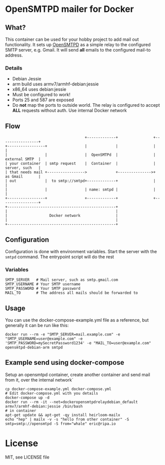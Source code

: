 # OpenSMTPD mailer for Docker

## What?

This container can be used for your hobby project to add mail out functionality. It sets up [OpenSMTPD](http://www.opensmtpd.org) as a simple relay to the configured SMTP server, e.g. Gmail. It will send  **all** emails to the configured mail-to address.

### Details

 * Debian Jessie
 * arm build uses armv7/armhf-debian:jessie
 * x86_64 uses debian:jessie
 * Must be configured to work! 
 * Ports 25 and 587 are exposed
 * Do **not** map the ports to outside world. The relay is configured to accept **ALL** requests without auth. Use internal Docker network

## Flow

                                        +-------------+                +-----------------+
    +-----------------+                 |             |                |                 |
    |                 |                 |  OpenSMTPd  |                |  external SMTP  |
    | your container  | smtp request    |  Container  |                |  server, such   |
    | that needs mail +----------------->             +--------------->+  as Gmail       |
    | out             |  to smtp://smtpd+-------------+                |                 |
    |                 |                 | name: smtpd |                |                 |
    +-----------------+                 +-------------+                +-----------------+
    +-------------------------------------------------+
    |                                                 |
    |                   Docker network                |
    |                                                 |
    +-------------------------------------------------+

## Configuration

Configuration is done with environment variables. Start the server with the `smtpd` command. The entrypoint script will do the rest 

### Variables

    SMTP_SERVER   # Mail server, such as smtp.gmail.com
    SMTP_USERNAME # Your SMTP username
    SMTP_PASSWORD # Your SMTP password
    MAIL_TO       # The address all mails should be forwarded to

## Usage

You can use the docker-compose-example.yml file as a reference, but generally it can be run like this:

    docker run --rm -e "SMTP_SERVER=mail.example.com" -e "SMTP_USERNAME=user@example.com" -e 'SMTP_PASSWORD=mySecretPassword1234' -e "MAIL_TO=user@example.com" opensmtpd-debian-arm smtpd

## Example send using docker-compose

Setup an opensmtpd container, create another container and send mail from it, over the internal network`

    cp docker-compose-example.yml docker-compose.yml
    # Edit docker-compose.yml with you details
    docker-compose up -d
    docker run --rm -it --net=dockeropensmtpdrelaydebian_default armv7/armhf-debian:jessie /bin/bash
    # in container
    apt-get update && apt-get -qy install heirloom-mailx
    echo "hep" | mailx -v -s "hello from other container" -S smtp=smtp://opensmtpd -S from="whale" eric@ripa.io

# License

MIT, see LICENSE file